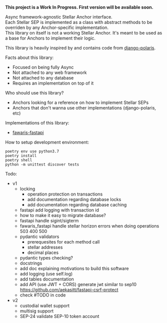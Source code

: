 **This project is a Work In Progress. First version will be available soon.**

Async framework-agnostic Stellar Anchor interface.  
Each Stellar SEP is implemented as a class with abstract methods to be
overriden by any Anchor-specific implementation.  
This library on itself is not a working Stellar Anchor. It's meant to be
used as a base for Anchors to implement their logic.  

This library is heavily inspired by and contains code from [django-polaris](https://github.com/stellar/django-polaris).

Facts about this library:
- Focused on being fully Async
- Not attached to any web framework
- Not attached to any database
- Requires an implementation on top of it

Who should use this library?
- Anchors looking for a reference on how to implement Stellar SEPs
- Anchors that don't wanna use other implementations (django-polaris, etc)

Implementations of this library:
- [fawaris-fastapi](https://github.com/yuriescl/fawaris-fastapi)

How to setup development environment:
```
poetry env use python3.7
poetry install
poetry shell
python -m unittest discover tests
```

Todo:
- v1
    - locking
        - operation protection on transactions
        - add documentation regarding database locks
        - add documentation regarding database caching
    - fastapi add logging with transaction id
    - how to make it easy to migrate database?
    - fastapi handle sigint/sigterm
    - fawaris_fastapi handle stellar horizon errors when doing operations
        503
        400
        500
    - pydantic validators
        - prerequesites for each method call
        - stellar addresses
        - decimal places
    - pydantic types checking?
    - docstrings
    - add doc explaining motivations to build this software
    - add logging (use self.log)
    - add tables documentation
    - add API (use JWT + CORS)
        generate jwt similar to sep10
        https://github.com/aekasitt/fastapi-csrf-protect
    - check #TODO in code
- v2
    - custodial wallet support
    - multisig support
    - SEP-24 validate SEP-10 token account
